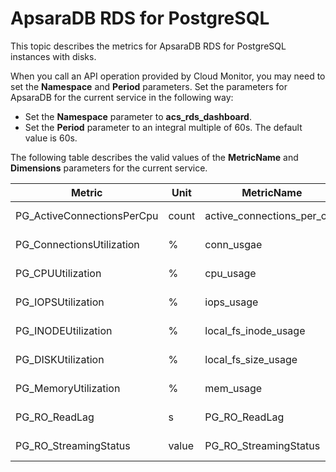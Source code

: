 # ApsaraDB RDS for PostgreSQL

This topic describes the metrics for ApsaraDB RDS for PostgreSQL instances with disks.

When you call an API operation provided by Cloud Monitor, you may need to set the **Namespace** and **Period** parameters. Set the parameters for ApsaraDB for the current service in the following way:

-   Set the **Namespace** parameter to **acs\_rds\_dashboard**.
-   Set the **Period** parameter to an integral multiple of 60s. The default value is 60s.

The following table describes the valid values of the **MetricName** and **Dimensions** parameters for the current service.

|Metric|Unit|MetricName|Dimensions|Statistics|
|------|----|----------|----------|----------|
|PG\_ActiveConnectionsPerCpu|count|active\_connections\_per\_cpu|userId and instanceId|Average|
|PG\_ConnectionsUtilization|%|conn\_usgae|userId and instanceId|Average|
|PG\_CPUUtilization|%|cpu\_usage|userId and instanceId|Average|
|PG\_IOPSUtilization|%|iops\_usage|userId and instanceId|Average|
|PG\_INODEUtilization|%|local\_fs\_inode\_usage|userId and instanceId|Average|
|PG\_DISKUtilization|%|local\_fs\_size\_usage|userId and instanceId|Average|
|PG\_MemoryUtilization|%|mem\_usage|userId and instanceId|Average|
|PG\_RO\_ReadLag|s|PG\_RO\_ReadLag|userId and instanceId|Average|
|PG\_RO\_StreamingStatus|value|PG\_RO\_StreamingStatus|userId and instanceId|Average|

